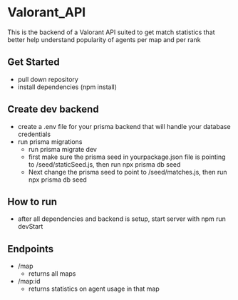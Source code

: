 # Valorant_API

This is the backend of a Valorant API suited to get match statistics that better help understand popularity of agents per map and per rank

## Get Started

- pull down repository
- install dependencies (npm install)

## Create dev backend

- create a .env file for your prisma backend that will handle your database credentials
- run prisma migrations
  - run prisma migrate dev
  - first make sure the prisma seed in yourpackage.json file is pointing to /seed/staticSeed.js, then run npx prisma db seed
  - Next change the prisma seed to point to /seed/matches.js, then run npx prisma db seed

## How to run

- after all dependencies and backend is setup, start server with npm run devStart

## Endpoints

- /map
  - returns all maps
- /map:id
  - returns statistics on agent usage in that map
